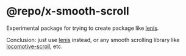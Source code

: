 # @repo/x-smooth-scroll

Experimental package for trying to create package like [lenis](https://github.com/darkroomengineering/lenis).

Conclusion: just use [lenis](https://github.com/darkroomengineering/lenis) instead, or any smooth scrolling library like [locomotive-scroll](https://github.com/locomotivemtl/locomotive-scroll/tree/v5-beta), etc.
